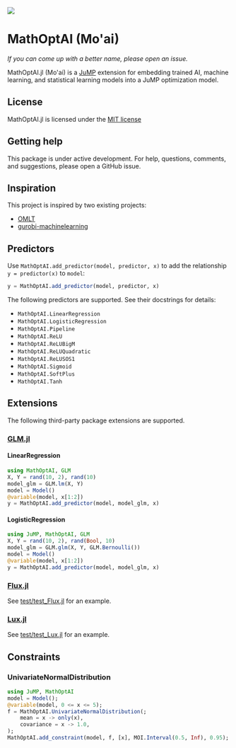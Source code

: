 ![](https://upload.wikimedia.org/wikipedia/commons/2/22/Standing_Moai_at_Ahu_Tongariki%2C_Easter_Island%2C_Pacific_Ocean.jpg)

# MathOptAI (Mo'ai)

_If you can come up with a better name, please open an issue._

MathOptAI.jl (Mo'ai) is a [JuMP](https://jump.dev) extension for embedding
trained AI, machine learning, and statistical learning models into a JuMP
optimization model.

## License

MathOptAI.jl is licensed under the [MIT license](https://github.com/lanl-ansi/jump-ml/blob/main/LICENSE.md)

## Getting help

This package is under active development. For help, questions, comments, and
suggestions, please open a GitHub issue.

## Inspiration

This project is inspired by two existing projects:

 * [OMLT](https://github.com/cog-imperial/OMLT)
 * [gurobi-machinelearning](https://github.com/Gurobi/gurobi-machinelearning)

## Predictors

Use `MathOptAI.add_predictor(model, predictor, x)` to add the relationship
`y = predictor(x)` to `model`:

```julia
y = MathOptAI.add_predictor(model, predictor, x)
```

The following predictors are supported. See their docstrings for details:

 * `MathOptAI.LinearRegression`
 * `MathOptAI.LogisticRegression`
 * `MathOptAI.Pipeline`
 * `MathOptAI.ReLU`
 * `MathOptAI.ReLUBigM`
 * `MathOptAI.ReLUQuadratic`
 * `MathOptAI.ReLUSOS1`
 * `MathOptAI.Sigmoid`
 * `MathOptAI.SoftPlus`
 * `MathOptAI.Tanh`

## Extensions

The following third-party package extensions are supported.

### [GLM.jl](https://github.com/JuliaStats/GLM.jl)

#### LinearRegression

```julia
using MathOptAI, GLM
X, Y = rand(10, 2), rand(10)
model_glm = GLM.lm(X, Y)
model = Model()
@variable(model, x[1:2])
y = MathOptAI.add_predictor(model, model_glm, x)
```

#### LogisticRegression

```julia
using JuMP, MathOptAI, GLM
X, Y = rand(10, 2), rand(Bool, 10)
model_glm = GLM.glm(X, Y, GLM.Bernoulli())
model = Model()
@variable(model, x[1:2])
y = MathOptAI.add_predictor(model, model_glm, x)
```

### [Flux.jl](https://github.com/FluxML/Flux.jl)

See [test/test_Flux.jl](test/test_Flux.jl) for an example.

### [Lux.jl](https://github.com/LuxDL/Lux.jl)

See [test/test_Lux.jl](test/test_Lux.jl) for an example.

## Constraints

### UnivariateNormalDistribution

```julia
using JuMP, MathOptAI
model = Model();
@variable(model, 0 <= x <= 5);
f = MathOptAI.UnivariateNormalDistribution(;
    mean = x -> only(x),
    covariance = x -> 1.0,
);
MathOptAI.add_constraint(model, f, [x], MOI.Interval(0.5, Inf), 0.95);
```
